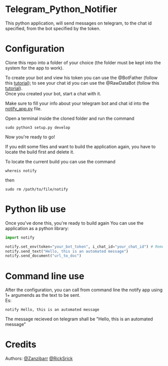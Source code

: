 # Telegram_Python_Notifier
This python application, will send messages on telegram, to the chat id specified, from the bot specified by the token.  

# Configuration
Clone this repo into a folder of your choice (the folder must be kept into the system for the app to work).  

To create your bot and view his token you can use the @BotFather (follow this <a href="https://www.youtube.com/watch?v=aNmRNjME6mE">tutorial</a>); to see your chat id you can use the @RawDataBot (follow this <a href="https://www.youtube.com/watch?v=UPC5Ck1oU6k">tutorial</a>).  
Once you created your bot, start a chat with it.  

Make sure to fill your info about your telegram bot and chat id into the <a href="https://github.com/Zanzibarr/Telegram_Python_Notifier/blob/main/notify_app.py">notify_app.py</a> file.  

Open a terminal inside the cloned folder and run the command  
```shell
sudo python3 setup.py develop
```

Now you're ready to go!

If you edit some files and want to build the application again, you have to locate the build first and delete it.

To locate the current build you can use the command  
```shell
whereis notify
```
then  
```shell
sudo rm /path/to/file/notify
```

# Python lib use
Once you've done this, you're ready to build again
You can use the application as a python library:
```python
import notify

notify.set_env(token="your_bot_token", i_chat_id="your_chat_id") # Remember to use this method before calling any other method
notify.send_text("Hello, this is an automated message")
notify.send_document("url_to_doc")
```

# Command line use
After the configuration, you can call from command line the notify app using 1+ argumends as the text to be sent.  
Es:
```shell
notify Hello, this is an automated message
```
The message recieved on telegram shall be "Hello, this is an automated message"

# Credits
Authors: <a href="https://github.com/Zanzibarr">@Zanzibarr</a> <a href="https://github.com/RickSrick">@RickSrick</a>

